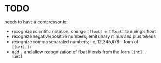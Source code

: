 # TODO

needs to have a compressor to:
- recognize scientific notation; change `[float] e [float]` to a single float
- recognize negative/positive numbers; emit unary minus and plus tokens
- recognize comma separated numbers; i.e, 12,345,678 - form of `[[int],]+`
- add `.` and allow recognization of float literals from the form `[int] . [int]`
